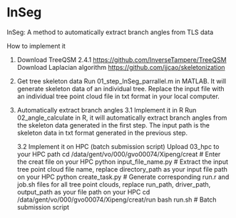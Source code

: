 # InSeg

InSeg: A method to automatically extract branch angles from TLS data

How to implement it

1. Download TreeQSM 2.4.1  https://github.com/InverseTampere/TreeQSM
   Download Laplacian algorithm  https://github.com/jjcao/skeletonization

2. Get tree skeleton data
Run 01_step_InSeg_parrallel.m in MATLAB. 
It will generate skeleton data of an individual tree. Replace the input file with an individual tree point cloud file in txt format in your local computer.

3. Automatically extract branch angles
   3.1 Implement it in R
   Run 02_angle_calculate in R, it will automatically extract branch angles from the skeleton data generated in the first step. The input path is the skeleton data in txt format generated in the previous step.

   3.2 Implement it on HPC (batch submission script)
   Upload 03_hpc to your HPC path
   cd /data/gent/vo/000/gvo00074/Xipeng/creat # Enter the creat file on your HPC
   python input_file_name.py # Extract the input tree point cloud file name, replace directory_path as your input file path on your HPC
   python create_task.py # Generate corresponding run.r and job.sh files for all tree point clouds, replace run_path, driver_path, output_path as your file path on your HPC
   cd /data/gent/vo/000/gvo00074/Xipeng/creat/run
   bash run.sh # Batch submission script
